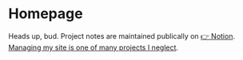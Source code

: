 # Homepage

Heads up, bud. Project notes are maintained publically on [👉 Notion](https://mint-fedora-0d2.notion.site/Homepage-architecture-320bce5ec307436c95c0bd371ca4853a). [Managing my site is one of many projects I neglect](https://trello.com/b/pPZZjjfC/dev).